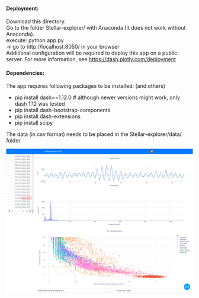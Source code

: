 #### Deployment:
Download this directory.  
Go to the folder Stellar-explorer/ with Anaconda (It does not work without Anaconda).   
 execute: python app.py  
    -> go to http://localhost:8050/ in your browser  
Additional configuration will be required to deploy this app on a public server. For more information, see https://dash.plotly.com/deployment

#### Dependencies:
The app requires following packages to be installed:  (and others)
- pip install dash==1.12.0 # although newer versions might work, only dash 1.12 was tested
- pip install dash-bootstrap-components
- pip install dash-extensions
- pip install scipy  

The data (in csv format) needs to be placed in the Stellar-explorer/data/ folder.


![example](https://github.com/celistimen/Light-curve-classification/blob/main/Stellar-explorer/example.png?raw=true)
